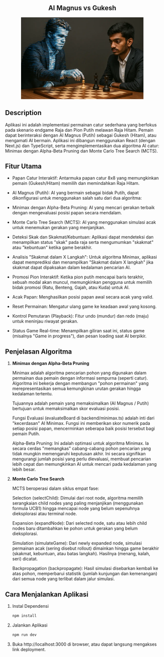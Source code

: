 <h2 align="center">AI Magnus vs Gukesh</h2>
<p align="center">
  <img src="layar.webp" alt="Main" width="400">
</p>

## Description
Aplikasi ini adalah implementasi permainan catur sederhana yang berfokus pada skenario endgame Raja dan Pion Putih melawan Raja Hitam. Pemain dapat berinteraksi dengan AI Magnus (Putih) sebagai Gukesh (Hitam), atau mengamati AI bermain. Aplikasi ini dibangun menggunakan React (dengan Next.js) dan TypeScript, serta mengimplementasikan dua algoritma AI catur: Minimax dengan Alpha-Beta Pruning dan Monte Carlo Tree Search (MCTS).


## Fitur Utama

- Papan Catur Interaktif: Antarmuka papan catur 8x8 yang memungkinkan pemain (Gukesh/Hitam) memilih dan memindahkan Raja Hitam.

- AI Magnus (Putih): AI yang bermain sebagai bidak Putih, dapat dikonfigurasi untuk menggunakan salah satu dari dua algoritma:

- Minimax dengan Alpha-Beta Pruning: AI yang mencari gerakan terbaik dengan mengevaluasi posisi papan secara mendalam.

- Monte Carlo Tree Search (MCTS): AI yang menggunakan simulasi acak untuk menemukan gerakan yang menjanjikan.

- Deteksi Skak dan Skakmat/Kebuntuan: Aplikasi dapat mendeteksi dan menampilkan status "skak" pada raja serta mengumumkan "skakmat" atau "kebuntuan" ketika game berakhir.

- Analisis "Skakmat dalam X Langkah": Untuk algoritma Minimax, aplikasi dapat memprediksi dan menampilkan "Skakmat dalam X langkah" jika skakmat dapat dipaksakan dalam kedalaman pencarian AI.

- Promosi Pion Interaktif: Ketika pion putih mencapai baris terakhir, sebuah modal akan muncul, memungkinkan pengguna untuk memilih bidak promosi (Ratu, Benteng, Gajah, atau Kuda) untuk AI.

- Acak Papan: Menghasilkan posisi papan awal secara acak yang valid.

- Reset Permainan: Mengatur ulang game ke keadaan awal yang kosong.

- Kontrol Pemutaran (Playback): Fitur undo (mundur) dan redo (maju) untuk meninjau riwayat gerakan.

- Status Game Real-time: Menampilkan giliran saat ini, status game (misalnya "Game in progress"), dan pesan loading saat AI berpikir.

## Penjelasan Algoritma

1. **Minimax dengan Alpha-Beta Pruning**

   Minimax adalah algoritma pencarian pohon yang digunakan dalam permainan dua pemain dengan informasi sempurna (seperti catur). Algoritma ini bekerja dengan membangun "pohon permainan" yang merepresentasikan semua kemungkinan urutan gerakan hingga kedalaman tertentu.

   Tujuannya adalah pemain yang memaksimalkan (AI Magnus / Putih) bertujuan untuk memaksimalkan skor evaluasi posisi.

   Fungsi Evaluasi (evaluateBoard di backend/minimax.ts) adalah inti dari "kecerdasan" AI Minimax. Fungsi ini memberikan skor numerik pada setiap posisi papan, mencerminkan seberapa baik posisi tersebut bagi pemain Putih.

   Alpha-Beta Pruning: Ini adalah optimasi untuk algoritma Minimax. Ia secara cerdas "memangkas" cabang-cabang pohon pencarian yang tidak mungkin memengaruhi keputusan akhir. Ini secara signifikan mengurangi jumlah posisi yang perlu dievaluasi, membuat pencarian lebih cepat dan memungkinkan AI untuk mencari pada kedalaman yang lebih besar.

2. **Monte Carlo Tree Search**

   MCTS beroperasi dalam siklus empat fase:

   Selection (selectChild): Dimulai dari root node, algoritma memilih serangkaian child nodes yang paling menjanjikan (menggunakan formula UCB1) hingga mencapai node yang belum sepenuhnya dieksplorasi atau terminal node.

   Expansion (expandNode): Dari selected node, satu atau lebih child nodes baru ditambahkan ke pohon untuk gerakan yang belum dieksplorasi.

   Simulation (simulateGame): Dari newly expanded node, simulasi permainan acak (sering disebut rollout) dimainkan hingga game berakhir (skakmat, kebuntuan, atau batas langkah). Hasilnya (menang, kalah, seri) dicatat.

   Backpropagation (backpropagate): Hasil simulasi disebarkan kembali ke atas pohon, memperbarui statistik (jumlah kunjungan dan kemenangan) dari semua node yang terlibat dalam jalur simulasi.



## Cara Menjalankan Aplikasi

1. Instal Dependensi

   ```bash
   npm install
   ```
2. Jalankan Aplikasi

   ```bash
   npm run dev
   ```

3. Buka http://localhost:3000 di browser, atau dapat langsung mengakses link deployment.